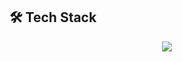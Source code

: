 ## 🛠️ Tech Stack
<p align="center">
  <img src="https://skillicons.dev/icons?i=js,ts,react,nextjs,graphql,express,prisma,mongodb,seo,docker" />
</p>

